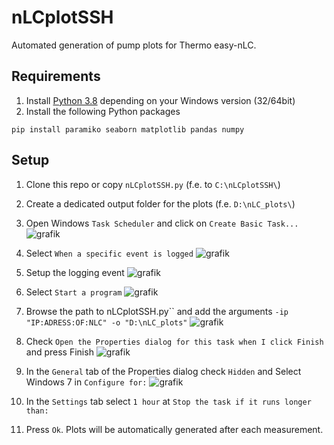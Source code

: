 # nLCplotSSH
Automated generation of pump plots for Thermo easy-nLC.


## Requirements
1. Install [Python 3.8](https://www.python.org/downloads/release/python-3810/) depending on your Windows version (32/64bit)
2. Install the following Python packages
```
pip install paramiko seaborn matplotlib pandas numpy
```
## Setup
1. Clone this repo or copy `nLCplotSSH.py` (f.e. to `C:\nLCplotSSH\`)
2. Create a dedicated output folder for the plots (f.e. `D:\nLC_plots\`)
3. Open Windows `Task Scheduler` and click on `Create Basic Task...`
![grafik](https://user-images.githubusercontent.com/34959927/192747529-b66a33b8-8bae-4065-8ed2-b2be9a9c5242.png)

4. Select `When a specific event is logged`
![grafik](https://user-images.githubusercontent.com/34959927/192747913-685e65e6-23cd-40b2-9d0b-618c1deb8355.png)

5. Setup the logging event
![grafik](https://user-images.githubusercontent.com/34959927/192748391-42bc2424-b5e8-41e3-bf46-3bc60d854922.png)

6. Select `Start a program`
![grafik](https://user-images.githubusercontent.com/34959927/192748604-e3e077c4-5e4e-4e66-b4f6-e37cebe1b03d.png)

7. Browse the path to nLCplotSSH.py`` and add the arguments `-ip "IP:ADRESS:OF:NLC" -o "D:\nLC_plots"`
![grafik](https://user-images.githubusercontent.com/34959927/192753822-4288023f-9951-4492-8694-d7de9038f7d4.png)

8. Check `Open the Properties dialog for this task when I click Finish` and press Finish
![grafik](https://user-images.githubusercontent.com/34959927/192754422-0ebab4b7-5788-445c-a2b3-dfa255d40cfd.png)

9. In the `General` tab of the Properties dialog check `Hidden` and Select Windows 7 in `Configure for:`
![grafik](https://user-images.githubusercontent.com/34959927/192755681-83136c8e-35b3-4ced-b6c0-40c4de3a2bf1.png)

10. In the `Settings` tab select `1 hour` at `Stop the task if it runs longer than:`
11. Press `Ok`. Plots will be automatically generated after each measurement.
